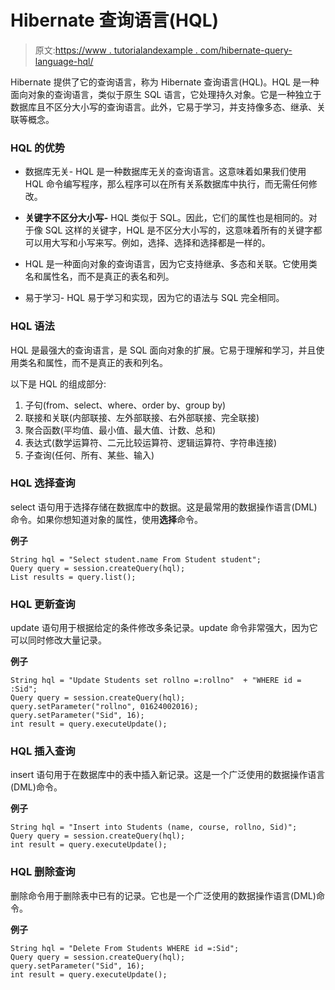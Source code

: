# Hibernate 查询语言(HQL)

> 原文:[https://www . tutorialandexample . com/hibernate-query-language-hql/](https://www.tutorialandexample.com/hibernate-query-language-hql/)

Hibernate 提供了它的查询语言，称为 Hibernate 查询语言(HQL)。HQL 是一种面向对象的查询语言，类似于原生 SQL 语言，它处理持久对象。它是一种独立于数据库且不区分大小写的查询语言。此外，它易于学习，并支持像多态、继承、关联等概念。

### HQL 的优势

*   数据库无关- HQL 是一种数据库无关的查询语言。这意味着如果我们使用 HQL 命令编写程序，那么程序可以在所有关系数据库中执行，而无需任何修改。

*   **关键字不区分大小写-** HQL 类似于 SQL。因此，它们的属性也是相同的。对于像 SQL 这样的关键字，HQL 是不区分大小写的，这意味着所有的关键字都可以用大写和小写来写。例如，选择、选择和选择都是一样的。

*   HQL 是一种面向对象的查询语言，因为它支持继承、多态和关联。它使用类名和属性名，而不是真正的表名和列。

*   易于学习- HQL 易于学习和实现，因为它的语法与 SQL 完全相同。

### HQL 语法

HQL 是最强大的查询语言，是 SQL 面向对象的扩展。它易于理解和学习，并且使用类名和属性，而不是真正的表和列名。

以下是 HQL 的组成部分:

1.  子句(from、select、where、order by、group by)
2.  联接和关联(内部联接、左外部联接、右外部联接、完全联接)
3.  聚合函数(平均值、最小值、最大值、计数、总和)
4.  表达式(数学运算符、二元比较运算符、逻辑运算符、字符串连接)
5.  子查询(任何、所有、某些、输入)

### HQL 选择查询

select 语句用于选择存储在数据库中的数据。这是最常用的数据操作语言(DML)命令。如果你想知道对象的属性，使用**选择**命令。

**例子**

```
String hql = "Select student.name From Student student";
Query query = session.createQuery(hql);
List results = query.list(); 
```

### HQL 更新查询

update 语句用于根据给定的条件修改多条记录。update 命令非常强大，因为它可以同时修改大量记录。

**例子**

```
String hql = "Update Students set rollno =:rollno"  + "WHERE id = :Sid";
Query query = session.createQuery(hql);
query.setParameter("rollno", 01624002016);
query.setParameter("Sid", 16);
int result = query.executeUpdate(); 
```

### HQL 插入查询

insert 语句用于在数据库中的表中插入新记录。这是一个广泛使用的数据操作语言(DML)命令。

**例子**

```
String hql = "Insert into Students (name, course, rollno, Sid)";
Query query = session.createQuery(hql); 
int result = query.executeUpdate(); 
```

### HQL 删除查询

删除命令用于删除表中已有的记录。它也是一个广泛使用的数据操作语言(DML)命令。

**例子**

```
String hql = "Delete From Students WHERE id =:Sid";
Query query = session.createQuery(hql);
query.setParameter("Sid", 16);
int result = query.executeUpdate(); 
```